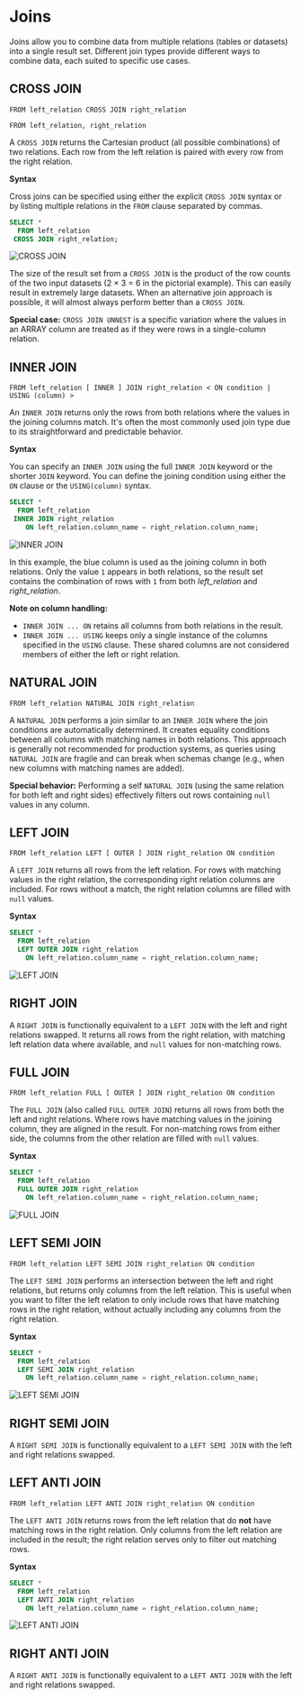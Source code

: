 # Joins

Joins allow you to combine data from multiple relations (tables or datasets) into a single result set. Different join types provide different ways to combine data, each suited to specific use cases.

## CROSS JOIN

~~~
FROM left_relation CROSS JOIN right_relation
~~~
~~~
FROM left_relation, right_relation
~~~

A `CROSS JOIN` returns the Cartesian product (all possible combinations) of two relations. Each row from the left relation is paired with every row from the right relation.

**Syntax**

Cross joins can be specified using either the explicit `CROSS JOIN` syntax or by listing multiple relations in the `FROM` clause separated by commas.

~~~sql
SELECT *
  FROM left_relation
 CROSS JOIN right_relation;
~~~

![CROSS JOIN](cross-join.svg)

The size of the result set from a `CROSS JOIN` is the product of the row counts of the two input datasets (2 × 3 = 6 in the pictorial example). This can easily result in extremely large datasets. When an alternative join approach is possible, it will almost always perform better than a `CROSS JOIN`.

**Special case:** `CROSS JOIN UNNEST` is a specific variation where the values in an ARRAY column are treated as if they were rows in a single-column relation.

## INNER JOIN

~~~
FROM left_relation [ INNER ] JOIN right_relation < ON condition | USING (column) >
~~~

An `INNER JOIN` returns only the rows from both relations where the values in the joining columns match. It's often the most commonly used join type due to its straightforward and predictable behavior.

**Syntax**

You can specify an `INNER JOIN` using the full `INNER JOIN` keyword or the shorter `JOIN` keyword. You can define the joining condition using either the `ON` clause or the `USING(column)` syntax.

~~~sql
SELECT *
  FROM left_relation
 INNER JOIN right_relation
    ON left_relation.column_name = right_relation.column_name;
~~~

![INNER JOIN](inner-join.svg)

In this example, the blue column is used as the joining column in both relations. Only the value `1` appears in both relations, so the result set contains the combination of rows with `1` from both _left_relation_ and _right_relation_.

**Note on column handling:**

- `INNER JOIN ... ON` retains all columns from both relations in the result.
- `INNER JOIN ... USING` keeps only a single instance of the columns specified in the `USING` clause. These shared columns are not considered members of either the left or right relation.

## NATURAL JOIN

~~~
FROM left_relation NATURAL JOIN right_relation
~~~

A `NATURAL JOIN` performs a join similar to an `INNER JOIN` where the join conditions are automatically determined. It creates equality conditions between all columns with matching names in both relations. This approach is generally not recommended for production systems, as queries using `NATURAL JOIN` are fragile and can break when schemas change (e.g., when new columns with matching names are added).

**Special behavior:** Performing a self `NATURAL JOIN` (using the same relation for both left and right sides) effectively filters out rows containing `null` values in any column.

## LEFT JOIN

~~~
FROM left_relation LEFT [ OUTER ] JOIN right_relation ON condition
~~~

A `LEFT JOIN` returns all rows from the left relation. For rows with matching values in the right relation, the corresponding right relation columns are included. For rows without a match, the right relation columns are filled with `null` values.

**Syntax**

~~~sql
SELECT *
  FROM left_relation
  LEFT OUTER JOIN right_relation
    ON left_relation.column_name = right_relation.column_name;
~~~

![LEFT JOIN](left-join.svg)

## RIGHT JOIN

A `RIGHT JOIN` is functionally equivalent to a `LEFT JOIN` with the left and right relations swapped. It returns all rows from the right relation, with matching left relation data where available, and `null` values for non-matching rows.

## FULL JOIN

~~~
FROM left_relation FULL [ OUTER ] JOIN right_relation ON condition
~~~

The `FULL JOIN` (also called `FULL OUTER JOIN`) returns all rows from both the left and right relations. Where rows have matching values in the joining column, they are aligned in the result. For non-matching rows from either side, the columns from the other relation are filled with `null` values.

**Syntax**

~~~sql
SELECT *
  FROM left_relation
  FULL OUTER JOIN right_relation
    ON left_relation.column_name = right_relation.column_name;
~~~

![FULL JOIN](full-join.svg)

## LEFT SEMI JOIN

~~~
FROM left_relation LEFT SEMI JOIN right_relation ON condition
~~~

The `LEFT SEMI JOIN` performs an intersection between the left and right relations, but returns only columns from the left relation. This is useful when you want to filter the left relation to only include rows that have matching rows in the right relation, without actually including any columns from the right relation.

**Syntax**

~~~sql
SELECT *
  FROM left_relation
  LEFT SEMI JOIN right_relation
    ON left_relation.column_name = right_relation.column_name;
~~~

![LEFT SEMI JOIN](left-semi-join.svg)

## RIGHT SEMI JOIN

A `RIGHT SEMI JOIN` is functionally equivalent to a `LEFT SEMI JOIN` with the left and right relations swapped.

## LEFT ANTI JOIN

~~~
FROM left_relation LEFT ANTI JOIN right_relation ON condition
~~~

The `LEFT ANTI JOIN` returns rows from the left relation that do **not** have matching rows in the right relation. Only columns from the left relation are included in the result; the right relation serves only to filter out matching rows.

**Syntax**

~~~sql
SELECT *
  FROM left_relation
  LEFT ANTI JOIN right_relation
    ON left_relation.column_name = right_relation.column_name;
~~~

![LEFT ANTI JOIN](left-anti-join.svg)

## RIGHT ANTI JOIN

A `RIGHT ANTI JOIN` is functionally equivalent to a `LEFT ANTI JOIN` with the left and right relations swapped.
